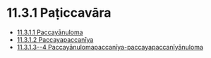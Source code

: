

# 11.3.1 Paṭiccavāra

* [11.3.1.1 Paccayānuloma](11.3.1/11.3.1.1.md)
* [11.3.1.2 Paccayapaccanīya](11.3.1/11.3.1.2.md)
* [11.3.1.3--4 Paccayānulomapaccanīya-paccayapaccanīyānuloma](11.3.1/11.3.1.3--4.md)



